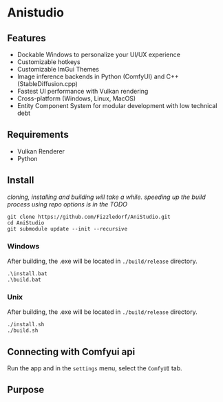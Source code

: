 # Anistudio

## Features
- Dockable Windows to personalize your UI/UX experience
- Customizable hotkeys
- Customizable ImGui Themes
- Image inference backends in Python (ComfyUI) and C++ (StableDiffusion.cpp)
- Fastest UI performance with Vulkan rendering
- Cross-platform (Windows, Linux, MacOS)
- Entity Component System for modular development with low technical debt

## Requirements
- Vulkan Renderer
- Python

## Install
*cloning, installing and building will take a while. speeding up the build process using repo options is in the TODO*
```
git clone https://github.com/Fizzledorf/AniStudio.git
cd AniStudio
git submodule update --init --recursive

```
### Windows
After building, the .exe will be located in `./build/release` directory.
```
.\install.bat
.\build.bat
```

### Unix
After building, the .exe will be located in `./build/release` directory.

```
./install.sh
./build.sh
```

## Connecting with Comfyui api
Run the app and in the `settings` menu, select the `ComfyUI` tab.

## Purpose
